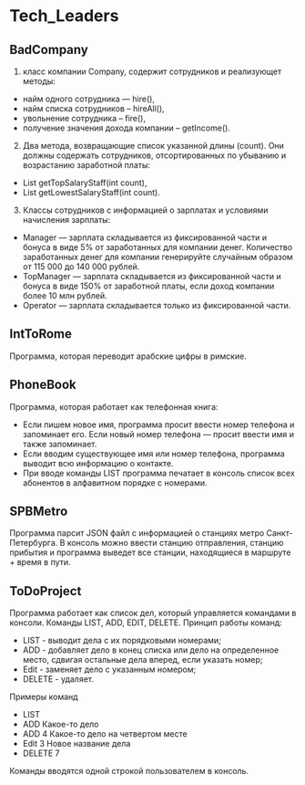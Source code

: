 # Tech_Leaders
## BadCompany 
1. класс компании Company, содержит сотрудников и реализующет методы:

* найм одного сотрудника — hire(),
* найм списка сотрудников – hireAll(),
* увольнение сотрудника – fire(),
* получение значения дохода компании – getIncome().


2. Два метода, возвращающие список указанной длины (count). Они должны содержать сотрудников, отсортированных по убыванию и возрастанию заработной платы:

* List<Employee> getTopSalaryStaff(int count),
* List<Employee> getLowestSalaryStaff(int count).
3. Классы сотрудников с информацией о зарплатах и условиями начисления зарплаты:

* Manager — зарплата складывается из фиксированной части и бонуса в виде 5% от заработанных для компании денег. Количество заработанных денег для компании генерируйте случайным образом от 115 000 до 140 000 рублей.
* TopManager — зарплата складывается из фиксированной части и бонуса в виде 150% от заработной платы, если доход компании более 10 млн рублей.
* Operator — зарплата складывается только из фиксированной части.

## IntToRome  
Программа, которая переводит арабские цифры в римские.

## PhoneBook 
Программа, которая работает как телефонная книга:
* Если пишем новое имя, программа просит ввести номер телефона и
запоминает его. Если новый номер телефона — просит ввести имя и также
запоминает.
* Если вводим существующее имя или номер телефона, программа выводит
всю информацию о контакте.
* При вводе команды LIST программа печатает в консоль список всех
абонентов в алфавитном порядке с номерами.

## SPBMetro 
Программа парсит JSON файл с информацией о станциях метро Санкт-Петербурга.
В консоль можно ввести станцию отправления, станцию прибытия и программа выведет все станции, 
находящиеся в маршруте + время в пути.

## ToDoProject
Программа работает как список дел, который управляется командами в консоли. Команды LIST, ADD,
EDIT, DELETE.
Принцип работы команд:
* LIST - выводит дела с их порядковыми номерами;
* ADD - добавляет дело в конец списка или дело на определенное место, сдвигая остальные дела 
вперед, если указать номер;
* Edit - заменяет дело с указанным номером;
* DELETE - удаляет.

Примеры команд
* LIST 
* ADD Какое-то дело
* ADD 4 Какое-то дело на четвертом месте
* Edit 3 Новое название дела
* DELETE 7

Команды вводятся одной строкой пользователем в консоль.

